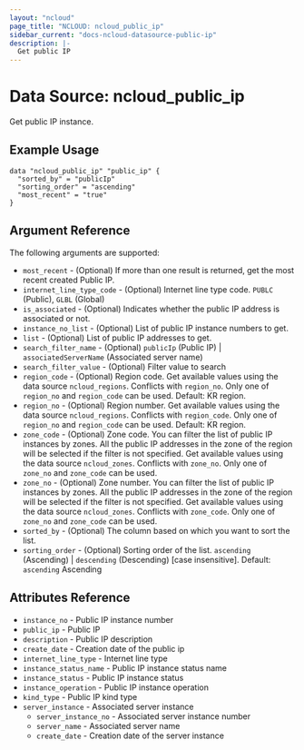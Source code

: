 ```yaml
---
layout: "ncloud"
page_title: "NCLOUD: ncloud_public_ip"
sidebar_current: "docs-ncloud-datasource-public-ip"
description: |-
  Get public IP
---
```


# Data Source: ncloud_public_ip

Get public IP instance.


## Example Usage

```hcl
data "ncloud_public_ip" "public_ip" {
  "sorted_by" = "publicIp"
  "sorting_order" = "ascending"
  "most_recent" = "true"
}
```

## Argument Reference

The following arguments are supported:

* `most_recent` - (Optional) If more than one result is returned, get the most recent created Public IP.
* `internet_line_type_code` - (Optional) Internet line type code. `PUBLC` (Public), `GLBL` (Global)
* `is_associated` - (Optional) Indicates whether the public IP address is associated or not.
* `instance_no_list` - (Optional) List of public IP instance numbers to get.
* `list` - (Optional) List of public IP addresses to get.
* `search_filter_name` - (Optional) `publicIp` (Public IP) | `associatedServerName` (Associated server name)
* `search_filter_value` - (Optional) Filter value to search
* `region_code` - (Optional) Region code. Get available values using the data source `ncloud_regions`.
    Conflicts with `region_no`. Only one of `region_no` and `region_code` can be used.
    Default: KR region.
* `region_no` - (Optional) Region number. Get available values using the data source `ncloud_regions`.
    Conflicts with `region_code`. Only one of `region_no` and `region_code` can be used.
    Default: KR region.
* `zone_code` - (Optional) Zone code. You can filter the list of public IP instances by zones. All the public IP addresses in the zone of the region will be selected if the filter is not specified.
    Get available values using the data source `ncloud_zones`.
    Conflicts with `zone_no`. Only one of `zone_no` and `zone_code` can be used.
* `zone_no` - (Optional) Zone number. You can filter the list of public IP instances by zones. All the public IP addresses in the zone of the region will be selected if the filter is not specified.
    Get available values using the data source `ncloud_zones`.
    Conflicts with `zone_code`. Only one of `zone_no` and `zone_code` can be used.
* `sorted_by` - (Optional) The column based on which you want to sort the list.
* `sorting_order` - (Optional) Sorting order of the list. `ascending` (Ascending) | `descending` (Descending) [case insensitive]. Default: `ascending` Ascending

## Attributes Reference

* `instance_no` - Public IP instance number
* `public_ip` - Public IP
* `description` - Public IP description
* `create_date` - Creation date of the public ip
* `internet_line_type` - Internet line type
* `instance_status_name` - Public IP instance status name
* `instance_status` - Public IP instance status
* `instance_operation` - Public IP instance operation
* `kind_type` - Public IP kind type
* `server_instance` - Associated server instance
    * `server_instance_no` - Associated server instance number
    * `server_name` - Associated server name
    * `create_date` - Creation date of the server instance
